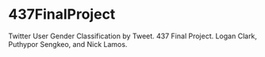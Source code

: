# 437FinalProject
Twitter User Gender Classification by Tweet. 437 Final Project. Logan Clark, Puthypor Sengkeo, and Nick Lamos.
